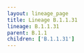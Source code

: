 ```yaml
---
layout: lineage_page
title: Lineage B.1.1.31
lineage: B.1.1.31
parent: B.1.1
children: ['B.1.1.31']
---
```

